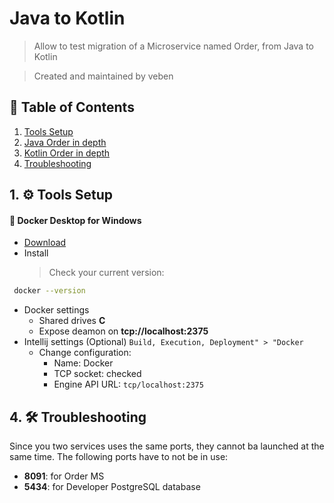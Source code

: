 # Java to Kotlin

> Allow to test migration of a Microservice named Order, from Java to Kotlin

> Created and maintained by veben

## 📜 Table of Contents

1. [Tools Setup](#tools-setup)
2. [Java Order in depth](java-order/README.md)
3. [Kotlin Order in depth](kotlin-order/README.md)
4. [Troubleshooting](#troubleshooting)

## 1. ⚙ Tools Setup

#### 🐳 Docker Desktop for Windows

- [Download](https://download.docker.com/win/stable/Docker%20Desktop%20Installer.exe)
- Install
  > Check your current version:

```sh
 docker --version
```

- Docker settings
  - Shared drives **C**
  - Expose deamon on **tcp://localhost:2375**
- Intellij settings (Optional) `Build, Execution, Deployment" > "Docker`
  - Change configuration:
    - Name: Docker
    - TCP socket: checked
    - Engine API URL: `tcp/localhost:2375`

## 4. 🛠 Troubleshooting

Since you two services uses the same ports, they cannot ba launched at the same time.
The following ports have to not be in use:

- **8091**: for Order MS
- **5434**: for Developer PostgreSQL database